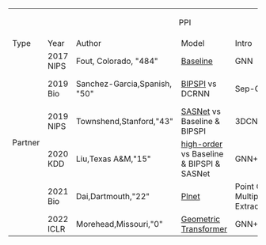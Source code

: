 <table>
  <tr>
      <td colspan="6"><p align="center">PPI</p></td>
  </tr>
  <tr>
      <td >Type</td>
      <td >Year</td>
      <td >Author</td>
      <td >Model</td>
      <td >Intro</td>
      <td >PS</td>
  </tr>
  <tr>
     <td rowspan="6">Partner </td>
     <td >2017 NIPS</td>
     <td >Fout, Colorado, "484"</td>
     <td ><a href="https://scholar.google.com/scholar?hl=zh-CN&as_sdt=0%2C5&q=Protein+interface+prediction+using+graph+convolutional+networks&btnG=">Baseline</a></td>
     <td >GNN</td>
     <td > <a href="https://github.com/fouticus/pipgcn"> tf(80*)</a>-DB5 </td>
  </tr>
  <tr>
     <td >2019 Bio</td>
     <td >Sanchez-Garcia,Spanish, "50"</td>
     <td ><a href="https://scholar.google.com/scholar?hl=zh-CN&as_sdt=0%2C5&q=BIPSPI%3A+a+method+for+the+prediction+of+partner-specific+protein-protein+interfaces&btnG=">BIPSPI</a>   vs DCRNN</td>
     <td >Sep-Only</td>
     <td ><a href="https://github.com/bioinsilico/BIPSPI">code(7*)</a>-DIMS-DB5-DB3 </td>
  </tr>
  <tr>
     <td >2019 NIPS</td>
     <td >Townshend,Stanford,"43"</td>
     <td ><a href="https://scholar.google.com/scholar?hl=zh-CN&as_sdt=0%2C5&q=End-to-end+learning+on+3d+protein+structure+for+interface+prediction&btnG=">SASNet</a> vs Baseline & BIPSPI </td>
     <td > 3DCNN</td>
     <td ><a href="https://github.com/drorlab/DIPS" >tf(46*)</a>-DB5-DIPS</td>
  </tr>
  <tr>
     <td >2020 KDD</td>
     <td >Liu,Texas A&M,"15"</td>
     <td ><a href="https://scholar.google.com/scholar?hl=zh-CN&as_sdt=0%2C5&q=Deep+learning+of+high-order+interactions+for+protein+interface+prediction&btnG=">high-order</a> vs Baseline & BIPSPI & SASNet   </td>
     <td >GNN+CNN</td>
     <td >DB5-DB4-DB3</td>
  </tr>
  <tr>
     <td >2021 Bio</td>
     <td >Dai,Dartmouth,"22"</td>
     <td ><a href="https://scholar.google.com/scholar?hl=zh-CN&as_sdt=0%2C5&q=Protein+interaction+interface+region+prediction+by+geometric+deep+learning&btnG=">Plnet</a> </td>
     <td >Point Cloud + Multiple Feature Extraction + MLP</td>
     <td ><a href="https://github.com/FTD007/PInet">code(13*)</a>-DB5-DB3</td>
  </tr>
   <tr>
     <td >2022 ICLR</td>
     <td >Morehead,Missouri,"0"</td>
     <td ><a href="https://scholar.google.com/scholar?hl=zh-CN&as_sdt=0%2C5&q=Geometric+Transformers+for+Protein+Interface+Contact+Prediction&btnG=">Geometric Transformer</a> </td>
     <td >GNN+Transformer</td>
     <td ><a href="https://github.com/BioinfoMachineLearning/DeepInteract">torch(29*)</a>- DIPS</td>
  </tr>
  

  
 
  
</table>

